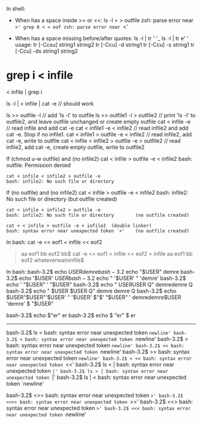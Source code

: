 In shell:

- When has a space inside >> or <<:
ls -l > > outfile
zsh: parse error near `>'
grep 8 < < eof
zsh: parse error near `<'

- When has a space missing before/after quotes:
ls -l | tr ' '_
ls -l | tr e' '
usage: tr [-Ccsu] string1 string2
       tr [-Ccu] -d string1
       tr [-Ccu] -s string1
       tr [-Ccu] -ds string1 string2


grep i < infile
==
< infile | grep i

ls -l | < infile | cat -e // should work

ls >> outfile -l			// add 'ls -l' to outfile
ls >> outfile1 -l > outfile2	// print 'ls -l' to outfile2, and leave outfile unchanged or create empty outfile
cat < infile -e			// read infile and add cat -e
cat < infile1 -e < infile2	// read infile2 and add cat -e. Stop if no infile1.
cat < infile1 > outfile -e < infile2	// read infile2, add cat -e, write to outfile
cat < infile < infile2 > outfile -e > outfile2	// read infile2, add cat -e, create empty outfile, write to outfile2

If (chmod u-w outfile) and (no infile2)
	cat < infile > outfile -e < infile2
	bash: outfile: Permission denied

	cat < infile < infile2 > outfile -e
	bash: infile2: No such file or directory

If (no outfile) and (no infile2)
	cat < infile > outfile -e < infile2
	bash: infile2: No such file or directory		(but outfile created)

	cat < infile < infile2 > outfile -e
	bash: infile2: No such file or directory		(no outfile created)

	cat < < infile > outfile -e < infile2  (double linker)
	bash: syntax error near unexpected token `<'	(no outfile created)

In bash:
cat -e << eof1 < infile << eof2
> aa
> eof1
> bb
> eof2
bb$
cat -e << eof1 < infile << eof2 < infile
> aa
> eof1
> bb
> eof2
whateverwaininfile$

In bash:
bash-3.2$ echo $USER
demre
bash-3.2$ echo "$USER"
demre
bash-3.2$ echo '$USER'
$USER
bash-3.2$ echo " '$USER' "
'demre'
bash-3.2$ echo ' "$USER" '
"$USER"
bash-3.2$ echo "   $USER$USER    Q"
   demredemre    Q
bash-3.2$ echo "   $USER     $USER    Q"
   demre     demre    Q
bash-3.2$ echo $USER"$USER"'$USER' " '$USER' $"$' "$USER" '
demredemre$USER 'demre' $ "$USER"

bash-3.2$ echo $"er"
er
bash-3.2$ echo $ "er"
$ er

-----

bash-3.2$ ls <
bash: syntax error near unexpected token `newline'
bash-3.2$ <
bash: syntax error near unexpected token `newline'
bash-3.2$ >
bash: syntax error near unexpected token `newline'
bash-3.2$ <<
bash: syntax error near unexpected token `newline'
bash-3.2$ >>
bash: syntax error near unexpected token `newline'
bash-3.2$ < <<
bash: syntax error near unexpected token `<<'
bash-3.2$ ls < |
bash: syntax error near unexpected token `|'
bash-3.2$ ls > |
bash: syntax error near unexpected token `|'
bash-3.2$ ls | <
bash: syntax error near unexpected token `newline'

bash-3.2$ <>>
bash: syntax error near unexpected token `>'
bash-3.2$ <<>>
bash: syntax error near unexpected token `>>'
bash-3.2$ <<>
bash: syntax error near unexpected token `>'
bash-3.2$ <<<
bash: syntax error near unexpected token `newline'

